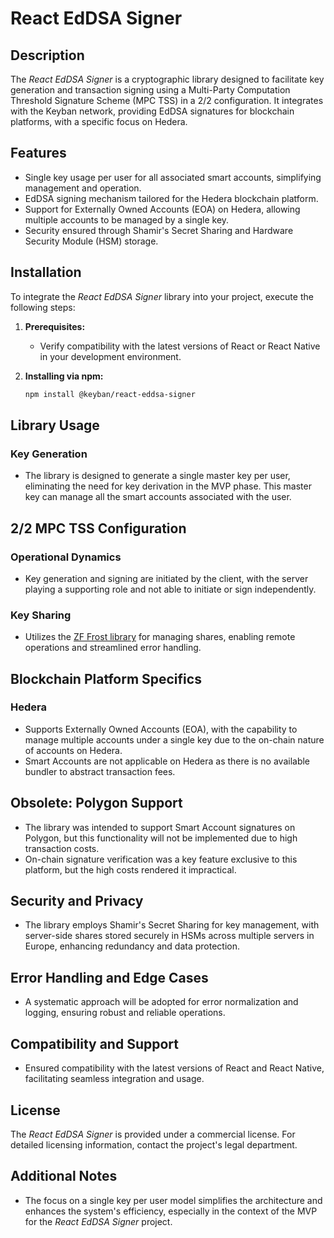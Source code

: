 # React EdDSA Signer

## Description

The *React EdDSA Signer* is a cryptographic library designed to facilitate key generation and transaction signing using a Multi-Party Computation Threshold Signature Scheme (MPC TSS) in a 2/2 configuration. It integrates with the Keyban network, providing EdDSA signatures for blockchain platforms, with a specific focus on Hedera.

## Features

- Single key usage per user for all associated smart accounts, simplifying management and operation.
- EdDSA signing mechanism tailored for the Hedera blockchain platform.
- Support for Externally Owned Accounts (EOA) on Hedera, allowing multiple accounts to be managed by a single key.
- Security ensured through Shamir's Secret Sharing and Hardware Security Module (HSM) storage.

## Installation

To integrate the *React EdDSA Signer* library into your project, execute the following steps:

1. **Prerequisites:**
   - Verify compatibility with the latest versions of React or React Native in your development environment.

2. **Installing via npm:**

   ```bash
   npm install @keyban/react-eddsa-signer
   ```

## Library Usage

### Key Generation

- The library is designed to generate a single master key per user, eliminating the need for key derivation in the MVP phase. This master key can manage all the smart accounts associated with the user.

## 2/2 MPC TSS Configuration

### Operational Dynamics

- Key generation and signing are initiated by the client, with the server playing a supporting role and not able to initiate or sign independently.

### Key Sharing

- Utilizes the [ZF Frost library](https://github.com/ZcashFoundation/frost) for managing shares, enabling remote operations and streamlined error handling.

## Blockchain Platform Specifics

### Hedera

- Supports Externally Owned Accounts (EOA), with the capability to manage multiple accounts under a single key due to the on-chain nature of accounts on Hedera.
- Smart Accounts are not applicable on Hedera as there is no available bundler to abstract transaction fees.

## Obsolete: Polygon Support

- The library was intended to support Smart Account signatures on Polygon, but this functionality will not be implemented due to high transaction costs.
- On-chain signature verification was a key feature exclusive to this platform, but the high costs rendered it impractical.

## Security and Privacy

- The library employs Shamir's Secret Sharing for key management, with server-side shares stored securely in HSMs across multiple servers in Europe, enhancing redundancy and data protection.

## Error Handling and Edge Cases

- A systematic approach will be adopted for error normalization and logging, ensuring robust and reliable operations.

## Compatibility and Support

- Ensured compatibility with the latest versions of React and React Native, facilitating seamless integration and usage.

## License

The *React EdDSA Signer* is provided under a commercial license. For detailed licensing information, contact the project's legal department.

## Additional Notes

- The focus on a single key per user model simplifies the architecture and enhances the system's efficiency, especially in the context of the MVP for the *React EdDSA Signer* project.
